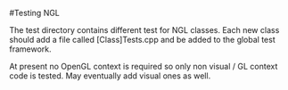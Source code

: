 #Testing NGL

The test directory contains different test for NGL classes. Each new class should add a file called [Class]Tests.cpp and be added to the global test framework.

At present no OpenGL context is required so only non visual / GL context code is tested. May eventually add visual ones as well.


